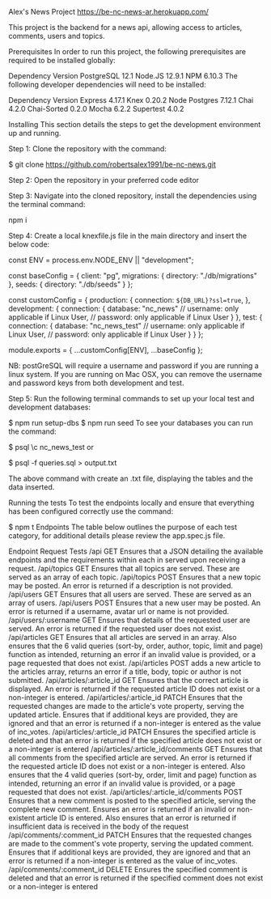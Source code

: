 Alex's News Project
https://be-nc-news-ar.herokuapp.com/

This project is the backend for a news api, allowing access to articles, comments, users and topics.

Prerequisites
In order to run this project, the following prerequisites are required to be installed globally:

Dependency Version
PostgreSQL 12.1
Node.JS 12.9.1
NPM 6.10.3
The following developer dependencies will need to be installed:

Dependency Version
Express 4.17.1
Knex 0.20.2
Node Postgres 7.12.1
Chai 4.2.0
Chai-Sorted 0.2.0
Mocha 6.2.2
Supertest 4.0.2

Installing
This section details the steps to get the development environment up and running.

Step 1: Clone the repository with the command:

\$ git clone https://github.com/robertsalex1991/be-nc-news.git

Step 2: Open the repository in your preferred code editor

Step 3: Navigate into the cloned repository, install the dependencies using the terminal command:

npm i

Step 4: Create a local knexfile.js file in the main directory and insert the below code:

const ENV = process.env.NODE_ENV || "development";

const baseConfig = {
client: "pg",
migrations: {
directory: "./db/migrations"
},
seeds: {
directory: "./db/seeds"
}
};

const customConfig = {
production: {
connection: `${DB_URL}?ssl=true`,
},
development: {
connection: {
database: "nc_news"
// username: only applicable if Linux User,
// password: only applicable if Linux User
}
},
test: {
connection: {
database: "nc_news_test"
// username: only applicable if Linux User,
// password: only applicable if Linux User
}
}
};

module.exports = { ...customConfig[ENV], ...baseConfig };

NB: postGreSQL will require a username and password if you are running a linux system. If you are running on Mac OSX, you can remove the username and password keys from both development and test.

Step 5: Run the following terminal commands to set up your local test and development databases:

$ npm run setup-dbs
$ npm run seed
To see your databases you can run the command:

\$ psql
\c nc_news_test
or

\$ psql -f queries.sql > output.txt

The above command with create an .txt file, displaying the tables and the data inserted.

Running the tests
To test the endpoints locally and ensure that everything has been configured correctly use the command:

\$ npm t
Endpoints
The table below outlines the purpose of each test category, for additional details please review the app.spec.js file.

Endpoint Request Tests
/api GET Ensures that a JSON detailing the available endpoints and the requirements within each in served upon receiving a request.
/api/topics GET Ensures that all topics are served. These are served as an array of each topic.
/api/topics POST Ensures that a new topic may be posted. An error is returned if a description is not provided.
/api/users GET Ensures that all users are served. These are served as an array of users.
/api/users POST Ensures that a new user may be posted. An error is returned if a username, avatar url or name is not provided.
/api/users/:username GET Ensures that details of the requested user are served. An error is returned if the requested user does not exist.
/api/articles GET Ensures that all articles are served in an array. Also ensures that the 6 valid queries (sort-by, order, author, topic, limit and page) function as intended, returning an error if an invalid value is provided, or a page requested that does not exist.
/api/articles POST adds a new article to the articles array, returns an error if a title, body, topic or author is not submitted.
/api/articles/:article_id GET Ensures that the correct article is displayed. An error is returned if the requested article ID does not exist or a non-integer is entered.
/api/articles/:article_id PATCH Ensures that the requested changes are made to the article's vote property, serving the updated article. Ensures that if additional keys are provided, they are ignored and that an error is returned if a non-integer is entered as the value of inc_votes.
/api/articles/:article_id PATCH Ensures the specified article is deleted and that an error is returned if the specified article does not exist or a non-integer is entered
/api/articles/:article_id/comments GET Ensures that all comments from the specified article are served. An error is returned if the requested article ID does not exist or a non-integer is entered. Also ensures that the 4 valid queries (sort-by, order, limit and page) function as intended, returning an error if an invalid value is provided, or a page requested that does not exist.
/api/articles/:article_id/comments POST Ensures that a new comment is posted to the specified article, serving the complete new comment. Ensures an error is returned if an invalid or non-existent article ID is entered. Also ensures that an error is returned if insufficient data is received in the body of the request
/api/comments/:comment_id PATCH Ensures that the requested changes are made to the comment's vote property, serving the updated comment. Ensures that if additional keys are provided, they are ignored and that an error is returned if a non-integer is entered as the value of inc_votes.
/api/comments/:comment_id DELETE Ensures the specified comment is deleted and that an error is returned if the specified comment does not exist or a non-integer is entered

